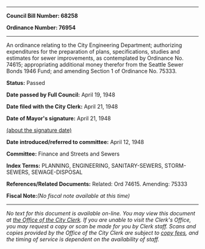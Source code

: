 

********

**Council Bill Number: 68258**
   
**Ordinance Number: 76954**
********

 An ordinance relating to the City Engineering Department; authorizing expenditures for the preparation of plans, specifications, studies and estimates for sewer improvements, as contemplated by Ordinance No. 74615; appropriating additional money therefor from the Seattle Sewer Bonds 1946 Fund; and amending Section 1 of Ordinance No. 75333.

**Status:** Passed
   
**Date passed by Full Council:** April 19, 1948
   
**Date filed with the City Clerk:** April 21, 1948
   
**Date of Mayor's signature:** April 21, 1948
   
[(about the signature date)](/~public/approvaldate.htm)
   
   
   
**Date introduced/referred to committee:** April 12, 1948
   
**Committee:** Finance and Streets and Sewers
   
   
**Index Terms:** PLANNING, ENGINEERING, SANITARY-SEWERS, STORM-SEWERS, SEWAGE-DISPOSAL

**References/Related Documents:** Related: Ord 74615. Amending: 75333

**Fiscal Note:**_(No fiscal note available at this time)_
********

_No text for this document is available on-line. You may view this document at [the Office of the City Clerk](http://www.seattle.gov/leg/clerk/contactUs.htm). If you are unable to visit the Clerk's Office, you may request a copy or scan be made for you by Clerk staff. Scans and copies provided by the Office of the City Clerk are subject to [copy fees](http://clerk.seattle.gov/~public/clerkfees.htm), and the timing of service is dependent on the availability of staff._

